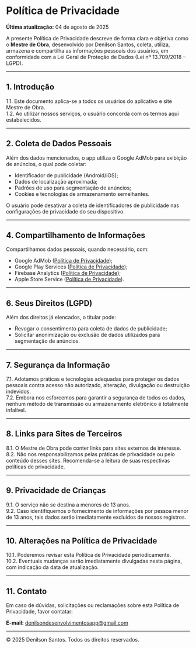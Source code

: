# Política de Privacidade

**Última atualização:** 04 de agosto de 2025

A presente Política de Privacidade descreve de forma clara e objetiva como o **Mestre de Obra**, desenvolvido por Denilson Santos, coleta, utiliza, armazena e compartilha as informações pessoais dos usuários, em conformidade com a Lei Geral de Proteção de Dados (Lei nº 13.709/2018 – LGPD).

---

## 1. Introdução

1.1. Este documento aplica-se a todos os usuários do aplicativo e site Mestre de Obra.  
1.2. Ao utilizar nossos serviços, o usuário concorda com os termos aqui estabelecidos.

---

## 2. Coleta de Dados Pessoais

Além dos dados mencionados, o app utiliza o Google AdMob para exibição de anúncios, o qual pode coletar:
- Identificador de publicidade (Android/iOS);
- Dados de localização aproximada;
- Padrões de uso para segmentação de anúncios;
- Cookies e tecnologias de armazenamento semelhantes.

O usuário pode desativar a coleta de identificadores de publicidade nas configurações de privacidade do seu dispositivo.

---

## 4. Compartilhamento de Informações

Compartilhamos dados pessoais, quando necessário, com:
- Google AdMob ([Política de Privacidade](https://policies.google.com/privacy));
- Google Play Services ([Política de Privacidade](https://policies.google.com/privacy));
- Firebase Analytics ([Política de Privacidade](https://firebase.google.com/support/privacy));
- Apple Store Service ([Política de Privacidade](https://www.apple.com/legal/privacy/)).

---

## 6. Seus Direitos (LGPD)

Além dos direitos já elencados, o titular pode:
- Revogar o consentimento para coleta de dados de publicidade;
- Solicitar anonimização ou exclusão de dados utilizados para segmentação de anúncios.


---

## 7. Segurança da Informação

7.1. Adotamos práticas e tecnologias adequadas para proteger os dados pessoais contra acesso não autorizado, alteração, divulgação ou destruição indevidos.  
7.2. Embora nos esforcemos para garantir a segurança de todos os dados, nenhum método de transmissão ou armazenamento eletrônico é totalmente infalível.

---

## 8. Links para Sites de Terceiros

8.1. O Mestre de Obra pode conter links para sites externos de interesse.  
8.2. Não nos responsabilizamos pelas práticas de privacidade ou pelo conteúdo desses sites. Recomenda-se a leitura de suas respectivas políticas de privacidade.

---

## 9. Privacidade de Crianças

9.1. O serviço não se destina a menores de 13 anos.  
9.2. Caso identifiquemos o fornecimento de informações por pessoa menor de 13 anos, tais dados serão imediatamente excluídos de nossos registros.

---

## 10. Alterações na Política de Privacidade

10.1. Poderemos revisar esta Política de Privacidade periodicamente.  
10.2. Eventuais mudanças serão imediatamente divulgadas nesta página, com indicação da data de atualização.

---

## 11. Contato

Em caso de dúvidas, solicitações ou reclamações sobre esta Política de Privacidade, favor contatar:

**E-mail:** denilsondesenvolvimentosapp@gmail.com

---

© 2025 Denilson Santos. Todos os direitos reservados.  
